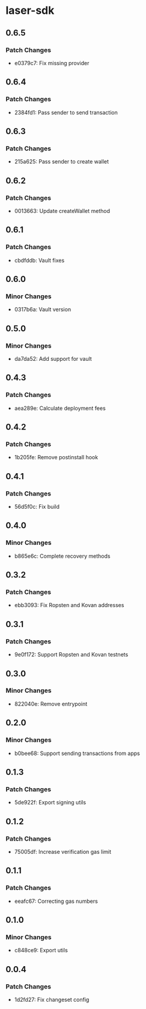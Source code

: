 # laser-sdk

## 0.6.5

### Patch Changes

-   e0379c7: Fix missing provider

## 0.6.4

### Patch Changes

-   2384fd1: Pass sender to send transaction

## 0.6.3

### Patch Changes

-   215a625: Pass sender to create wallet

## 0.6.2

### Patch Changes

-   0013663: Update createWallet method

## 0.6.1

### Patch Changes

-   cbdfddb: Vault fixes

## 0.6.0

### Minor Changes

-   0317b6a: Vault version

## 0.5.0

### Minor Changes

-   da7da52: Add support for vault

## 0.4.3

### Patch Changes

-   aea289e: Calculate deployment fees

## 0.4.2

### Patch Changes

-   1b205fe: Remove postinstall hook

## 0.4.1

### Patch Changes

-   56d5f0c: Fix build

## 0.4.0

### Minor Changes

-   b865e6c: Complete recovery methods

## 0.3.2

### Patch Changes

-   ebb3093: Fix Ropsten and Kovan addresses

## 0.3.1

### Patch Changes

-   9e0f172: Support Ropsten and Kovan testnets

## 0.3.0

### Minor Changes

-   822040e: Remove entrypoint

## 0.2.0

### Minor Changes

-   b0bee68: Support sending transactions from apps

## 0.1.3

### Patch Changes

-   5de922f: Export signing utils

## 0.1.2

### Patch Changes

-   75005df: Increase verification gas limit

## 0.1.1

### Patch Changes

-   eeafc67: Correcting gas numbers

## 0.1.0

### Minor Changes

-   c848ce9: Export utils

## 0.0.4

### Patch Changes

-   1d2fd27: Fix changeset config
